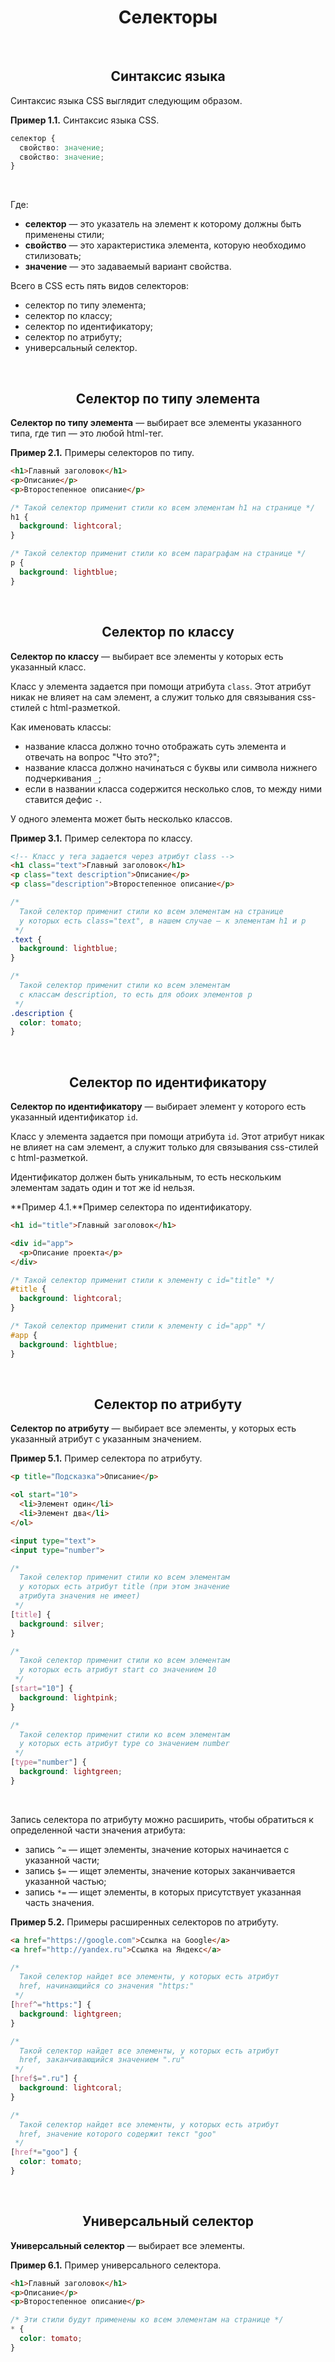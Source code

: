 <div align="center">

# Селекторы

</div>

<br />

<div align="center">

## Синтаксис языка

</div>

Синтаксис языка CSS выглядит следующим образом.

**Пример 1.1.** Синтаксис языка CSS.
```css
селектор {
  свойство: значение;
  свойство: значение;
}
```

<br />

Где:
- **селектор** — это указатель на элемент к которому должны быть применены стили;
- **свойство** — это характеристика элемента, которую необходимо стилизовать;
- **значение** — это задаваемый вариант свойства.

Всего в CSS есть пять видов селекторов:
- селектор по типу элемента;
- селектор по классу;
- селектор по идентификатору;
- селектор по атрибуту;
- универсальный селектор.



<br />

<div align="center">

## Селектор по типу элемента

</div>

**Селектор по типу элемента** — выбирает все элементы указанного типа, где тип — это любой html-тег.

**Пример 2.1.** Примеры селекторов по типу.
```html
<h1>Главный заголовок</h1>
<p>Описание</p>
<p>Второстепенное описание</p>
```

```css
/* Такой селектор применит стили ко всем элементам h1 на странице */
h1 {
  background: lightcoral;
}

/* Такой селектор применит стили ко всем параграфам на странице */
p {
  background: lightblue;
}
```



<br />

<div align="center">

## Селектор по классу

</div>

**Селектор по классу** — выбирает все элементы у которых есть указанный класс.

Класс у элемента задается при помощи атрибута `class`. Этот атрибут никак не влияет на сам элемент, а служит только для связывания css-стилей с html-разметкой.

Как именовать классы:
- название класса должно точно отображать суть элемента и отвечать на вопрос "Что это?";
- название класса должно начинаться с буквы или символа нижнего подчеркивания `_`;
- если в названии класса содержится несколько слов, то между ними ставится дефис `-`.

У одного элемента может быть несколько классов.

**Пример 3.1.** Пример селектора по классу.
```html
<!-- Класс у тега задается через атрибут class -->
<h1 class="text">Главный заголовок</h1>
<p class="text description">Описание</p>
<p class="description">Второстепенное описание</p>
```

```css
/*
  Такой селектор применит стили ко всем элементам на странице
  у которых есть class="text", в нашем случае — к элементам h1 и p
 */
.text {
  background: lightblue;
}

/*
  Такой селектор применит стили ко всем элементам
  с классам description, то есть для обоих элементов p
 */
.description {
  color: tomato;
}
```



<br />

<div align="center">

## Селектор по идентификатору

</div>

**Селектор по идентификатору** — выбирает элемент у которого есть указанный идентификатор `id`.

Класс у элемента задается при помощи атрибута `id`. Этот атрибут никак не влияет на сам элемент, а служит только для связывания css-стилей с html-разметкой.

Идентификатор должен быть уникальным, то есть нескольким элементам задать один и тот же id нельзя.

**Пример 4.1.**Пример селектора по идентификатору.

```html
<h1 id="title">Главный заголовок</h1>

<div id="app">
  <p>Описание проекта</p>
</div>
```

```css
/* Такой селектор применит стили к элементу с id="title" */
#title {
  background: lightcoral;
}

/* Такой селектор применит стили к элементу с id="app" */
#app {
  background: lightblue;
}
```



<br />

<div align="center">

## Селектор по атрибуту

</div>

**Селектор по атрибуту** — выбирает все элементы, у которых есть указанный атрибут с указанным значением.

**Пример 5.1.** Пример селектора по атрибуту.
```html
<p title="Подсказка">Описание</p>

<ol start="10">
  <li>Элемент один</li>
  <li>Элемент два</li>
</ol>

<input type="text">
<input type="number">
```

```css
/*
  Такой селектор применит стили ко всем элементам
  у которых есть атрибут title (при этом значение
  атрибута значения не имеет)
 */
[title] {
  background: silver;
}

/*
  Такой селектор применит стили ко всем элементам
  у которых есть атрибут start со значением 10
 */
[start="10"] {
  background: lightpink;
}

/*
  Такой селектор применит стили ко всем элементам
  у которых есть атрибут type со значением number
 */
[type="number"] {
  background: lightgreen;
}
```

<br />

Запись селектора по атрибуту можно расширить, чтобы обратиться к определенной части значения атрибута:
- запись `^=` — ищет элементы, значение которых начинается с указанной части;
- запись `$=` — ищет элементы, значение которых заканчивается указанной частью;
- запись `*=` — ищет элементы, в которых присутствует указанная часть значения.

**Пример 5.2.** Примеры расширенных селекторов по атрибуту.
```html
<a href="https://google.com">Ссылка на Google</a>
<a href="http://yandex.ru">Ссылка на Яндекс</a>
```

```css
/*
  Такой селектор найдет все элементы, у которых есть атрибут
  href, начинающийся со значения "https:"
 */
[href^="https:"] {
  background: lightgreen;
}

/*
  Такой селектор найдет все элементы, у которых есть атрибут
  href, заканчивающийся значением ".ru"
 */
[href$=".ru"] {
  background: lightcoral;
}

/*
  Такой селектор найдет все элементы, у которых есть атрибут
  href, значение которого содержит текст "goo"
 */
[href*="goo"] {
  color: tomato;
}
```



<br />

<div align="center">

## Универсальный селектор

</div>

**Универсальный селектор** — выбирает все элементы.

**Пример 6.1.** Пример универсального селектора.
```html
<h1>Главный заголовок</h1>
<p>Описание</p>
<p>Второстепенное описание</p>
```

```css
/* Эти стили будут применены ко всем элементам на странице */
* {
  color: tomato;
}
```









